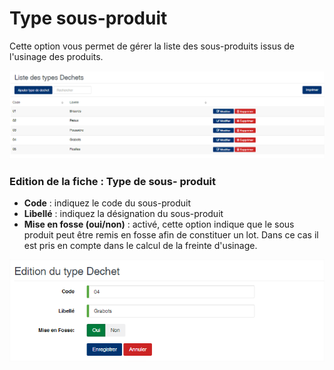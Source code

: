 # Type sous-produit

Cette option vous permet de gérer la liste des sous-produits issus de l'usinage des produits.

![](../../.gitbook/assets/typesousproduit1.png)

### **Edition de la fiche : Type de sous- produit**

* **Code** : indiquez le code du sous-produit
* **Libellé** : indiquez la désignation du sous-produit
* **Mise en fosse (oui/non)** : activé, cette option indique que le sous produit peut être remis en fosse afin de constituer un lot. Dans ce cas il est pris en compte dans le calcul de la freinte d'usinage.

![](../../.gitbook/assets/typesousproduit2.png)
